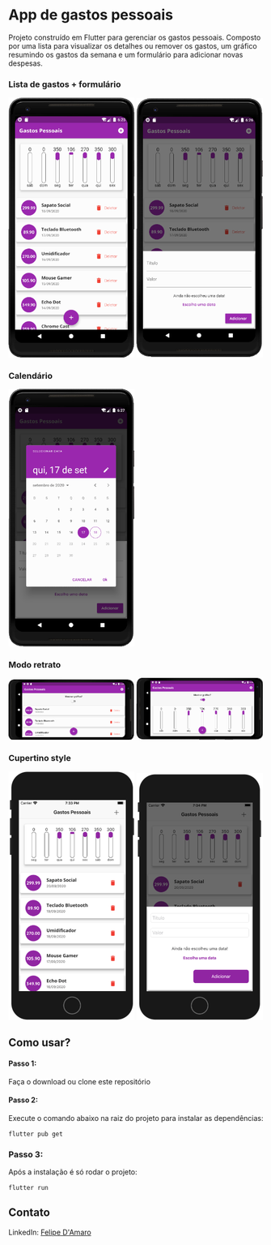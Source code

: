 # App de gastos pessoais

Projeto construído em Flutter para gerenciar os gastos pessoais. Composto por uma lista para visualizar os detalhes ou remover os gastos, um gráfico resumindo os gastos da semana e um formulário para adicionar novas despesas.

### Lista de gastos + formulário

<img src="/screenshots/material/transaction_list.png" width="49.5%" />
<img src="/screenshots/material/new_transaction.png" width="49.5%" />

### Calendário

<img src="/screenshots/material/calendar.png" width="49.5%" />

### Modo retrato

<img src="/screenshots/material/landscape_list.png" width="49.5%" />
<img src="/screenshots/material/landscape_chart.png" width="49.5%" />

### Cupertino style

<img src="/screenshots/cupertino/list.png" width="49.5%" />
<img src="/screenshots/cupertino/form.png" width="49.5%" />


## Como usar?

#### Passo 1: 
Faça o download ou clone este repositório

#### Passo 2:
Execute o comando abaixo na raiz do projeto para instalar as dependências:
```
flutter pub get 
```

### Passo 3:
Após a instalação é só rodar o projeto:
```
flutter run
```

## Contato

LinkedIn: [Felipe D'Amaro](https://www.linkedin.com/in/felipedamaro/)